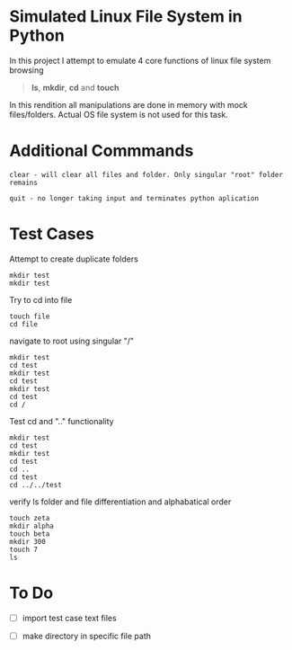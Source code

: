 # **Simulated Linux File System in Python**

In this project I attempt to emulate 4 core functions of linux file system browsing
> 	**ls**, **mkdir**, **cd** and **touch**


In this rendition all manipulations are done in memory with mock files/folders. 
Actual OS file system is not used for this task.



# **Additional Commmands**

```
clear - will clear all files and folder. Only singular "root" folder remains
```
```
quit - no longer taking input and terminates python aplication
```


# **Test Cases**

Attempt to create duplicate folders
```
mkdir test
mkdir test
```


Try to cd into file
```
touch file
cd file
```


navigate to root using singular "/"

```
mkdir test
cd test
mkdir test
cd test
mkdir test
cd test
cd /
```


Test cd and ".." functionality

```
mkdir test
cd test
mkdir test
cd test
cd ..
cd test
cd ../../test
```


verify ls folder and file differentiation and alphabatical order

```
touch zeta
mkdir alpha
touch beta
mkdir 300
touch 7
ls
```


# **To Do**
- [ ] import test case text files 
- [ ] make directory in specific file path

